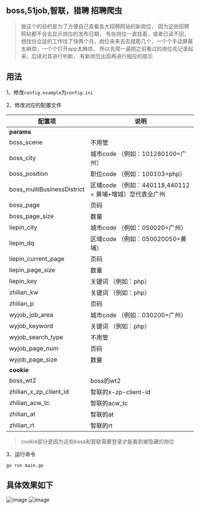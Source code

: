 ## boss,51job,智联，猎聘 招聘爬虫

> 做这个的目的是为了方便自己查看各大招聘网站的新岗位，
> 因为这些招聘网站都不会去显示岗位的发布日期，
> 有些岗位一直挂着，或者已读不回，
> 想找份合适的工作找了快两个月，岗位来来去去就那几个，一个个手动屏蔽太麻烦，一个个打开app太麻烦，
> 所以先爬一遍把之前看过的岗位先记录起来，后续对其进行判断，
> 有新岗位出现再进行相应的提示

## 用法

1、修改`config.example`为`config.ini`

2、修改对应的配置文件

| 配置项                        | 说明                                      |
|----------------------------|-----------------------------------------|
| **params**                 |
| boss_scene                 | 不用管                                     |
| boss_city                  | 城市code   （例如：101280100=广州）              |
| boss_position              | 职位code    （例如：100103=php）               |
| boss_multiBusinessDistrict | 区域code （例如：440118,440112 = 黄埔+增城）空代表全广州 |
| boss_page                  | 页码                                      |
| boss_page_size             | 数量                                      |
| liepin_city                | 城市code  （例如：050020=广州）                  |
| liepin_dq                  | 区域code  （例如：050020050=黄埔）               |
| liepin_current_page        | 页码                                      |
| liepin_page_size           | 数量                                      |
| liepin_key                 | 关键词     （例如：php）                        |
| zhilian_kw                 | 关键词     （例如：php）                        |
| zhilian_p                  | 页码                                      |
| wyjob_job_area             | 城市code   （例如：030200=广州）                 |
| wyjob_keyword              | 关键词     （例如：php）                        |
| wyjob_search_type          | 不用管                                     |
| wyjob_page_num             | 页码                                      |
| wyjob_page_size            | 数量                                      |
| **cookie**                 | 
| boss_wt2                   | boss的wt2                                |
| zhilian_x_zp_client_id     | 智联的x-zp-client-id                       |
| zhilian_acw_tc             | 智联的acw_tc                               |
| zhilian_at                 | 智联的at                                   |
| zhilian_rt                 | 智联的rt                                   |

> cookie部分是因为这些boss和智联需要登录才能看到被隐藏的岗位


3、运行命令
```
go run main.go
```

## 具体效果如下
![image](https://github.com/silie666/job-crawler/assets/38691833/a5b86e63-374b-4b60-8da0-c5e45fa94086)
![image](https://github.com/silie666/job-crawler/assets/38691833/775aeef4-b80d-4c5a-b903-e7dc44a18645)


